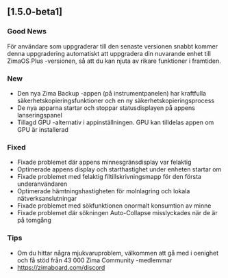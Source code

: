## [1.5.0-beta1]
### Good News
För användare som uppgraderar till den senaste versionen snabbt kommer denna uppgradering automatiskt att uppgradera din nuvarande enhet till ZimaOS Plus -versionen, så att du kan njuta av rikare funktioner i framtiden.
### New
- Den nya Zima Backup -appen (på instrumentpanelen) har kraftfulla säkerhetskopieringsfunktioner och en ny säkerhetskopieringsprocess
- De nya apparna startar och stoppar statusdisplayen på appens lanseringspanel
- Tillagd GPU -alternativ i appinställningen. GPU kan tilldelas appen om GPU är installerad
### Fixed
- Fixade problemet där appens minnesgränsdisplay var felaktig
- Optimerade appens display och starthastighet under enheten startar om
- Fixade problemet med felaktig filtillskrivningsmapp för den första underanvändaren
- Optimerade hämtningshastigheten för molnlagring och lokala nätverksanslutningar
- Fixade problemet med sökfunktionen onormalt konsumtion av minne
- Fixade problemet där sökningen Auto-Collapse misslyckades när de är på tomgång
### Tips
- Om du hittar några mjukvaruproblem, välkommen att gå med i oenighet och få stöd från 43 000 Zima Community -medlemmar
- <a href = "https://zimaboard.com/discord" target = "_ blank" style = "color: blue"> https://zimaboard.com/discord </a>
